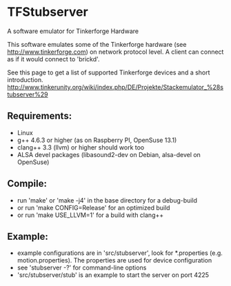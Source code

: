 TFStubserver
============

A software emulator for Tinkerforge Hardware

This software emulates some of the Tinkerforge hardware (see
http://www.tinkerforge.com) on network protocol level. A client
can connect as if it would connect to 'brickd'.


See this page to get a list of supported Tinkerforge devices
and a short introduction.
http://www.tinkerunity.org/wiki/index.php/DE/Projekte/Stackemulator_%28stubserver%29

Requirements:
-------------
* Linux
* g++ 4.6.3 or higher (as on Raspberry PI, OpenSuse 13.1)
* clang++ 3.3 (llvm) or higher should work too
* ALSA devel packages (libasound2-dev on Debian, alsa-devel on OpenSuse)

Compile:
--------
* run 'make' or 'make -j4' in the base directory for a debug-build
* or run 'make CONFIG=Release' for an optimized build
* or run 'make USE_LLVM=1' for a build with clang++

Example:
--------
* example configurations are in 'src/stubserver', look for *.properties
  (e.g. motion.properties). The properties are used for device configuration
* see 'stubserver -?' for command-line options
* 'src/stubserver/stub' is an example to start the server on port 4225

